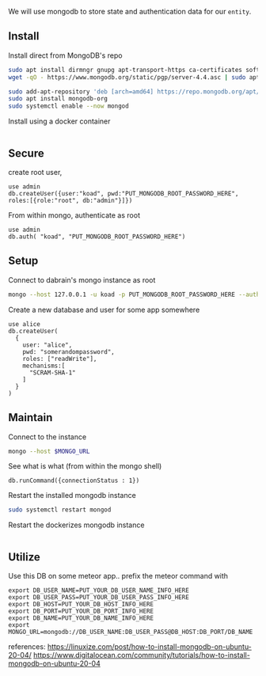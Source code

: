 We will use mongodb to store state and authentication data for our `entity`.


## Install

Install direct from MongoDB's repo
```bash
sudo apt install dirmngr gnupg apt-transport-https ca-certificates software-properties-common
wget -qO - https://www.mongodb.org/static/pgp/server-4.4.asc | sudo apt-key add -

sudo add-apt-repository 'deb [arch=amd64] https://repo.mongodb.org/apt/ubuntu focal/mongodb-org/4.4 multiverse'
sudo apt install mongodb-org
sudo systemctl enable --now mongod
```

Install using a docker container
```bash

```

## Secure

create root user,
```mongodb
use admin
db.createUser({user:"koad", pwd:"PUT_MONGODB_ROOT_PASSWORD_HERE", roles:[{role:"root", db:"admin"}]})
```

From within mongo, authenticate as root
```mongodb
use admin
db.auth( "koad", "PUT_MONGODB_ROOT_PASSWORD_HERE")
```


## Setup

Connect to dabrain's mongo instance as root
```bash
mongo --host 127.0.0.1 -u koad -p PUT_MONGODB_ROOT_PASSWORD_HERE --authenticationDatabase admin
```

Create a new database and user for some app somewhere
```mongodb
use alice
db.createUser(
  {
    user: "alice",
    pwd: "somerandompassword",
    roles: ["readWrite"],
    mechanisms:[  
      "SCRAM-SHA-1"
    ]
  }
)

```

## Maintain
Connect to the instance
```bash
mongo --host $MONGO_URL
```
See what is what (from within the mongo shell)
```
db.runCommand({connectionStatus : 1})
```

Restart the installed mongodb instance
```bash
sudo systemctl restart mongod
```

Restart the dockerizes mongodb instance
```bash
```

## Utilize

Use this DB on some meteor app.. prefix the meteor command with
```
export DB_USER_NAME=PUT_YOUR_DB_USER_NAME_INFO_HERE
export DB_USER_PASS=PUT_YOUR_DB_USER_PASS_INFO_HERE
export DB_HOST=PUT_YOUR_DB_HOST_INFO_HERE
export DB_PORT=PUT_YOUR_DB_PORT_INFO_HERE
export DB_NAME=PUT_YOUR_DB_NAME_INFO_HERE
export MONGO_URL=mongodb://DB_USER_NAME:DB_USER_PASS@DB_HOST:DB_PORT/DB_NAME
```

references:
https://linuxize.com/post/how-to-install-mongodb-on-ubuntu-20-04/
https://www.digitalocean.com/community/tutorials/how-to-install-mongodb-on-ubuntu-20-04
